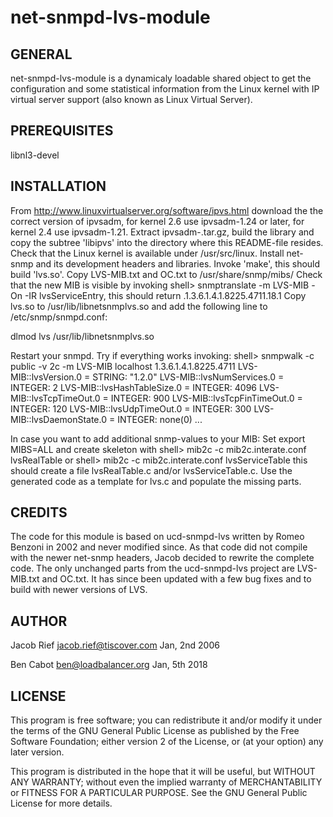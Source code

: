 # net-snmpd-lvs-module

##  GENERAL
net-snmpd-lvs-module is a dynamicaly loadable shared object to get the
configuration and some statistical information from the Linux kernel
with IP virtual server support (also known as Linux Virtual Server).

## PREREQUISITES
libnl3-devel

## INSTALLATION
From http://www.linuxvirtualserver.org/software/ipvs.html download the
the correct version of ipvsadm, for kernel 2.6 use ipvsadm-1.24 or later,
for kernel 2.4 use ipvsadm-1.21. Extract ipvsadm-<version>.tar.gz, build
the library and copy the subtree 'libipvs' into the directory where this
README-file resides.
Check that the Linux kernel is available under /usr/src/linux.
Install net-snmp and its development headers and libraries.
Invoke 'make', this should build 'lvs.so'.
Copy LVS-MIB.txt and OC.txt to /usr/share/snmp/mibs/ 
Check that the new MIB is visible by invoking 
shell> snmptranslate -m LVS-MIB -On -IR lvsServiceEntry,
this should return .1.3.6.1.4.1.8225.4711.18.1
Copy lvs.so to /usr/lib/libnetsnmplvs.so and add the following line to 
/etc/snmp/snmpd.conf:

dlmod lvs /usr/lib/libnetsnmplvs.so

Restart your snmpd.
Try if everything works invoking:
shell> snmpwalk -c public -v 2c -m LVS-MIB localhost 1.3.6.1.4.1.8225.4711
LVS-MIB::lvsVersion.0 = STRING: "1.2.0"
LVS-MIB::lvsNumServices.0 = INTEGER: 2
LVS-MIB::lvsHashTableSize.0 = INTEGER: 4096
LVS-MIB::lvsTcpTimeOut.0 = INTEGER: 900
LVS-MIB::lvsTcpFinTimeOut.0 = INTEGER: 120
LVS-MIB::lvsUdpTimeOut.0 = INTEGER: 300
LVS-MIB::lvsDaemonState.0 = INTEGER: none(0)
...

In case you want to add additional snmp-values to your MIB:
Set export MIBS=ALL and create skeleton with 
shell> mib2c -c mib2c.interate.conf lvsRealTable
or 
shell> mib2c -c mib2c.interate.conf lvsServiceTable
this should create a file lvsRealTable.c and/or lvsServiceTable.c.
Use the generated code as a template for lvs.c and populate the missing parts.

## CREDITS
The code for this module is based on ucd-snmpd-lvs written by Romeo Benzoni in
2002 and never modified since. As that code did not compile with the newer
net-snmp headers, Jacob decided to rewrite the complete code. The only unchanged
parts from the ucd-snmpd-lvs project are LVS-MIB.txt and OC.txt.
It has since been updated with a few bug fixes and to build with newer versions of LVS.

## AUTHOR
Jacob Rief <jacob.rief@tiscover.com>
Jan, 2nd 2006

Ben Cabot <ben@loadbalancer.org> Jan, 5th 2018

## LICENSE
This program is free software; you can redistribute it and/or modify
it under the terms of the GNU General Public License as published by
the Free Software Foundation; either version 2 of the License, or
(at your option) any later version.

This program is distributed in the hope that it will be useful,
but WITHOUT ANY WARRANTY; without even the implied warranty of
MERCHANTABILITY or FITNESS FOR A PARTICULAR PURPOSE.  See the
GNU General Public License for more details.


